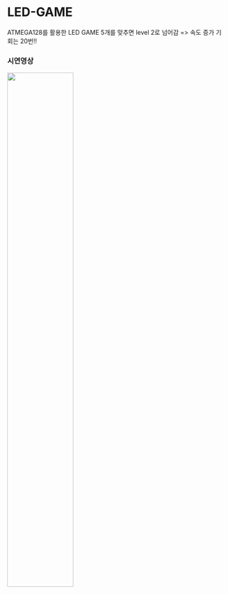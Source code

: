 # LED-GAME
ATMEGA128를 활용한 LED GAME
5개를 맞추면 level 2로 넘어감 => 속도 증가
기회는 20번!!

### 시연영상
<img src="https://github.com/dev-learning1/LED-GAME/assets/115637631/e00d11c5-aa67-4fe6-8578-e52b453f15a1" width="55%" height="55%">
